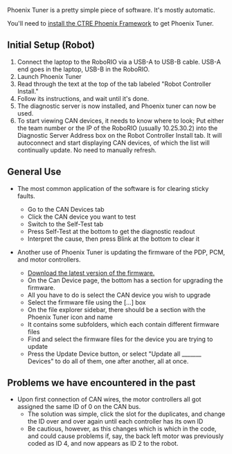 Phoenix Tuner is a pretty simple piece of software. It's mostly automatic.

You'll need to [install the CTRE Phoenix Framework](https://github.com/Team2530/Documentation/wiki/Setting-up-CTRE-Phoenix-Framework) to get Phoenix Tuner.

## Initial Setup (Robot)

1. Connect the laptop to the RoboRIO via a USB-A to USB-B cable. USB-A end goes in the laptop, USB-B in the RoboRIO.
2. Launch Phoenix Tuner
3. Read through the text at the top of the tab labeled "Robot Controller Install."
4. Follow its instructions, and wait until it's done.
5. The diagnostic server is now installed, and Phoenix tuner can now be used.
6. To start viewing CAN devices, it needs to know where to look; Put either the team number or the IP of the RoboRIO (usually 10.25.30.2) into the Diagnostic Server Address box on the Robot Controller Install tab. It will autoconnect and start displaying CAN devices, of which the list will continually update. No need to manually refresh.

## General Use

- The most common application of the software is for clearing sticky faults.
  - Go to the CAN Devices tab 
  - Click the CAN device you want to test
  - Switch to the Self-Test tab
  - Press Self-Test at the bottom to get the diagnostic readout
  - Interpret the cause, then press Blink at the bottom to clear it

- Another use of Phoenix Tuner is updating the firmware of the PDP, PCM, and motor controllers. 
  - [Download the latest version of the firmware.](https://store.ctr-electronics.com/talon-srx/#product_tabs_technical_resources)
  - On the Can Device page, the bottom has a section for upgrading the firmware.
  - All you have to do is select the CAN device you wish to upgrade
  - Select the firmware file using the [...] box
  - On the file explorer sidebar, there should be a section with the Phoenix Tuner icon and name
  - It contains some subfolders, which each contain different firmware files
  - Find and select the firmware files for the device you are trying to update
  - Press the Update Device button, or select "Update all _______ Devices" to do all of them, one after another, all at once.

## Problems we have encountered in the past

- Upon first connection of CAN wires, the motor controllers all got assigned the same ID of 0 on the CAN bus.
  - The solution was simple, click the slot for the duplicates, and change the ID over and over again until each controller has its own ID
  - Be cautious, however, as this changes which is which in the code, and could cause problems if, say, the back left motor was previously coded as ID 4, and now appears as ID 2 to the robot. 